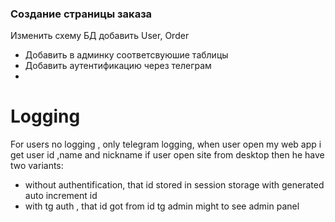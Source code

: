 ### Создание страницы заказа 
Изменить схему БД добавить User, Order 
+ Добавить в админку соответсвуюшие таблицы 
+ Добавить аутентификацию через телеграм
+  
# Logging
For users no logging , only telegram logging, when user open my web app
i get user id ,name and nickname
if user open site from desktop then he have two variants:
+ without authentification, that id stored in session storage with generated auto increment id
+ with tg auth , that id got from id tg
admin might to see admin panel

